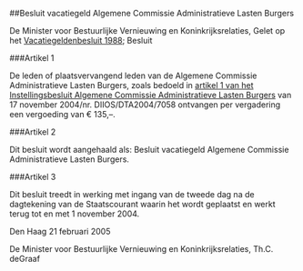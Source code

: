 <meta http-equiv='Content-Type' content='text/html; charset=utf-8' />

##Besluit vacatiegeld Algemene Commissie Administratieve Lasten Burgers

De Minister voor Bestuurlijke Vernieuwing en Koninkrijksrelaties,
Gelet op het [Vacatiegeldenbesluit 1988](../../../../../../../../../AMvB/vacatiegeldenbesluit/1988/BWBR0004317/README.md);
Besluit

###Artikel 1 

De leden of plaatsvervangend leden van de Algemene Commissie Administratieve Lasten Burgers, zoals bedoeld in [artikel 1 van het Instellingsbesluit Algemene Commissie Administratieve Lasten Burgers](../../../../../../../../../ministeriele-regeling/instellingsbesluit/algemene/commissie/administratieve/lasten/burgers/BWBR0017532/README.md) van 17 november 2004/nr. DIIOS/DTA2004/7058 ontvangen per vergadering een vergoeding van € 135,–.

###Artikel 2 

Dit besluit wordt aangehaald als: Besluit vacatiegeld Algemene Commissie Administratieve Lasten Burgers.

###Artikel 3 

Dit besluit treedt in werking met ingang van de tweede dag na de dagtekening van de Staatscourant waarin het wordt geplaatst en werkt terug tot en met 1 november 2004.

Den Haag
21 februari 2005

De 
Minister voor Bestuurlijke Vernieuwing en Koninkrijksrelaties,
Th.C. deGraaf

